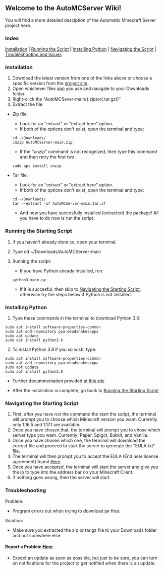 ## Welcome to the AutoMCServer Wiki!

You will find a more detailed desciption of the Automatic Minecraft Server project here.

### Index
[Installation](https://carlover101.github.io/AutoMCServer/#installation) | [Running the Script](https://carlover101.github.io/AutoMCServer/#running-the-starting-script) | [Installing Python](https://carlover101.github.io/AutoMCServer/#installing-python) | [Navigating the Script](https://carlover101.github.io/AutoMCServer/#navigating-the-starting-script) | [Troubleshooting and Issues](https://carlover101.github.io/AutoMCServer/#troubleshooting)

### Installation

1. Download the latest version from one of the links above or choose a specific version from the [project site](https://github.com/Carlover101/AutoMCServer/releases).
2. Open whichever files app you use and navigate to your Downloads folder.
3. Right-click the "AutoMCSever-main((.zip)or(.tar.gz))"
4. Extract the file:

- Zip file:
  - Look for an "extract" or "extract here" option.
  - If both of the options don't exist, open the terminal and type:

  ```
  cd ~/Downloads/
  unzip AutoMCServer-main.zip
  ```

  - If the "unzip" command is not recognized, then type this command and then retry the first two.

  ```
  sudo apt install unzip
  ```

- Tar file:
  - Look for an "extract" or "extract here" option.
  - If both of the options don't exist, open the terminal and type:

  ```
  cd ~/Downloads/
  tar --extract -xf AutoMCServer-main.tar.zf
  ```
  - And now you have succesfully installed (extracted) the package! All you have to do now is run the script.

### Running the Starting Script

1. If you haven't already done so, open your terminal.
2. Type cd ~/Downloads/AutoMCServer-main
3. Running the script:
   - If you have Python already installed, run:

   ```
   python3 main.py
   ```
   - If it is succesful, then skip to [Navigating the Starting Script](https://carlover101.github.io/AutoMCServer/#navigating-the-starting-script), otherwise try the steps below if Python is not installed.

### Installing Python

  1. Type these commands in the terminal to download Python 3.6:

  ```
  sudo apt install software-properties-common
  sudo apt-add-repository ppa:deadsnakes/ppa
  sudo apt update
  sudo apt install python3.6
  ```

  2. To install Python 3.8 if you so wish, type:

  ```
  sudo apt install software-properties-common
  sudo apt-add-repository ppa:deadsnakes/ppa
  sudo apt update
  sudo apt install python3.8
  ```

- Further docummentation provided at [this site](https://docs.python-guide.org/starting/install3/linux/)

- After the installation is complete, go back to [Running the Starting Script](https://carlover101.github.io/AutoMCServer/#running-the-starting-script)


### Navigating the Starting Script

1. First, after you have run the command the start the script, the terminal will prompt you to choose which Minecraft version you want. Currently only 1.16.5 and 1.17.1 are available.
2. Once you have chosen that, the terminal will prompt you to chose which server type you want. Currently: Paper, Spigot, Bukkit, and Vanilla.
3. Once you have chosen which one, the terminal will download the correct file and proceed to start the server to generate the "EULA.txt" file.
4. The terminal will then prompt you to accept the EULA (End user license agreement) found [Here](https://account.mojang.com/documents/minecraft_eula)
5. Once you have accepted, the terminal will start the server and give you the ip to type into the address bar on your Minecraft Client.
6. If nothing goes wrong, then the server will start.

### Troubleshooting

Problem: 
- Program errors out when trying to download jar files.

Solution:
- Make sure you extracted the zip or tar.gz file to your Downloads folder and not somwhere else.


#### Report a Problem [Here](https://github.com/Carlover101/AutoMCServer/issues)

- Expect an update as soon as possible, but just to be sure, you can turn on notifications for the project to get notified when there is an update.
